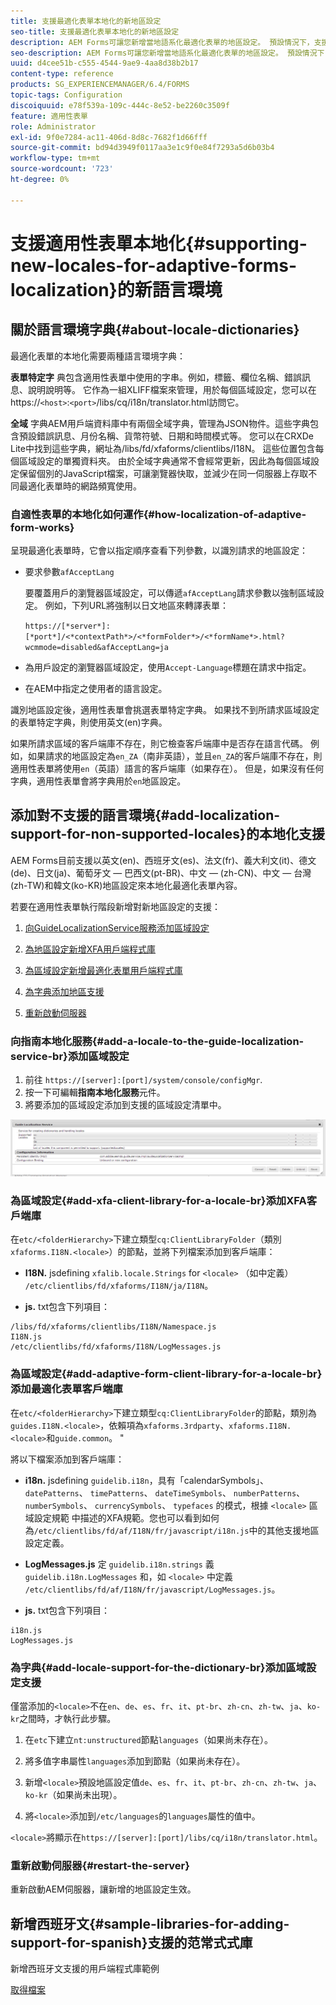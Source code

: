 ```yaml
---
title: 支援最適化表單本地化的新地區設定
seo-title: 支援最適化表單本地化的新地區設定
description: AEM Forms可讓您新增當地語系化最適化表單的地區設定。 預設情況下，支援的地區設定是英文、法文、德文和日文。
seo-description: AEM Forms可讓您新增當地語系化最適化表單的地區設定。 預設情況下，支援的地區設定是英文、法文、德文和日文。
uuid: d4cee51b-c555-4544-9ae9-4aa8d38b2b17
content-type: reference
products: SG_EXPERIENCEMANAGER/6.4/FORMS
topic-tags: Configuration
discoiquuid: e78f539a-109c-444c-8e52-be2260c3509f
feature: 適用性表單
role: Administrator
exl-id: 9f0e7284-ac11-406d-8d8c-7682f1d66fff
source-git-commit: bd94d3949f0117aa3e1c9f0e84f7293a5d6b03b4
workflow-type: tm+mt
source-wordcount: '723'
ht-degree: 0%

---
```


# 支援適用性表單本地化{#supporting-new-locales-for-adaptive-forms-localization}的新語言環境

## 關於語言環境字典{#about-locale-dictionaries}

最適化表單的本地化需要兩種語言環境字典：

**表單特定字** 典包含適用性表單中使用的字串。例如，標籤、欄位名稱、錯誤訊息、說明說明等。 它作為一組XLIFF檔案來管理，用於每個區域設定，您可以在https://`<host>`:`<port>`/libs/cq/i18n/translator.html訪問它。

**全域** 字典AEM用戶端資料庫中有兩個全域字典，管理為JSON物件。這些字典包含預設錯誤訊息、月份名稱、貨幣符號、日期和時間模式等。 您可以在CRXDe Lite中找到這些字典，網址為/libs/fd/xfaforms/clientlibs/I18N。 這些位置包含每個區域設定的單獨資料夾。 由於全域字典通常不會經常更新，因此為每個區域設定保留個別的JavaScript檔案，可讓瀏覽器快取，並減少在同一伺服器上存取不同最適化表單時的網路頻寬使用。

### 自適性表單的本地化如何運作{#how-localization-of-adaptive-form-works}

呈現最適化表單時，它會以指定順序查看下列參數，以識別請求的地區設定：

* 要求參數`afAcceptLang`

   要覆蓋用戶的瀏覽器區域設定，可以傳遞`afAcceptLang`請求參數以強制區域設定。 例如，下列URL將強制以日文地區來轉譯表單：

   `https://[*server*]:[*port*]/<*contextPath*>/<*formFolder*>/<*formName*>.html?wcmmode=disabled&afAcceptLang=ja`

* 為用戶設定的瀏覽器區域設定，使用`Accept-Language`標題在請求中指定。

* 在AEM中指定之使用者的語言設定。

識別地區設定後，適用性表單會挑選表單特定字典。 如果找不到所請求區域設定的表單特定字典，則使用英文(en)字典。

如果所請求區域的客戶端庫不存在，則它檢查客戶端庫中是否存在語言代碼。 例如，如果請求的地區設定為`en_ZA`（南非英語），並且`en_ZA`的客戶端庫不存在，則適用性表單將使用`en`（英語）語言的客戶端庫（如果存在）。 但是，如果沒有任何字典，適用性表單會將字典用於`en`地區設定。

## 添加對不支援的語言環境{#add-localization-support-for-non-supported-locales}的本地化支援

AEM Forms目前支援以英文(en)、西班牙文(es)、法文(fr)、義大利文(it)、德文(de)、日文(ja)、葡萄牙文 — 巴西文(pt-BR)、中文 — (zh-CN)、中文 — 台灣(zh-TW)和韓文(ko-KR)地區設定來本地化最適化表單內容。

若要在適用性表單執行階段新增對新地區設定的支援：

1. [向GuideLocalizationService服務添加區域設定](/help/forms/using/supporting-new-language-localization.md#p-add-a-locale-to-the-guide-localization-service-br-p)

1. [為地區設定新增XFA用戶端程式庫](/help/forms/using/supporting-new-language-localization.md#p-add-xfa-client-library-for-a-locale-br-p)

1. [為區域設定新增最適化表單用戶端程式庫](/help/forms/using/supporting-new-language-localization.md#p-add-adaptive-form-client-library-for-a-locale-br-p)
1. [為字典添加地區支援](/help/forms/using/supporting-new-language-localization.md#p-add-locale-support-for-the-dictionary-br-p)
1. [重新啟動伺服器](/help/forms/using/supporting-new-language-localization.md#p-restart-the-server-p)

### 向指南本地化服務{#add-a-locale-to-the-guide-localization-service-br}添加區域設定

1. 前往 `https://[server]:[port]/system/console/configMgr`.
1. 按一下可編輯&#x200B;**指南本地化服務**&#x200B;元件。
1. 將要添加的區域設定添加到支援的區域設定清單中。

![指南本地化服務](assets/configservice.png)

### 為區域設定{#add-xfa-client-library-for-a-locale-br}添加XFA客戶端庫

在`etc/<folderHierarchy>`下建立類型`cq:ClientLibraryFolder`（類別`xfaforms.I18N.<locale>`）的節點，並將下列檔案添加到客戶端庫：

* **I18N.** jsdefining `xfalib.locale.Strings`  for  `<locale>` （如中定義） `/etc/clientlibs/fd/xfaforms/I18N/ja/I18N`。

* **js.** txt包含下列項目：

```
/libs/fd/xfaforms/clientlibs/I18N/Namespace.js
I18N.js
/etc/clientlibs/fd/xfaforms/I18N/LogMessages.js
```

### 為區域設定{#add-adaptive-form-client-library-for-a-locale-br}添加最適化表單客戶端庫

在`etc/<folderHierarchy>`下建立類型`cq:ClientLibraryFolder`的節點，類別為`guides.I18N.<locale>`，依賴項為`xfaforms.3rdparty`、`xfaforms.I18N.<locale>`和`guide.common`。 &quot;

將以下檔案添加到客戶端庫：

* **i18n.** jsdefining  `guidelib.i18n`，具有「calendarSymbols」、 `datePatterns`、 `timePatterns`、 `dateTimeSymbols`、 `numberPatterns`、 `numberSymbols`、 `currencySymbols`、 `typefaces` 的模式，根據 `<locale>` 區域設定規範 [](https://helpx.adobe.com/content/dam/Adobe/specs/xfa_spec_3_3.pdf)中描述的XFA規範。您也可以看到如何為`/etc/clientlibs/fd/af/I18N/fr/javascript/i18n.js`中的其他支援地區設定定義。

* **LogMessages.js** 定 `guidelib.i18n.strings` 義 `guidelib.i18n.LogMessages` 和，如 `<locale>` 中定義 `/etc/clientlibs/fd/af/I18N/fr/javascript/LogMessages.js`。

* **js.** txt包含下列項目：

```
i18n.js
LogMessages.js
```

### 為字典{#add-locale-support-for-the-dictionary-br}添加區域設定支援

僅當添加的`<locale>`不在`en`、`de`、`es`、`fr`、`it`、`pt-br`、`zh-cn`、`zh-tw`、`ja`、`ko-kr`之間時，才執行此步驟。

1. 在`etc`下建立`nt:unstructured`節點`languages`（如果尚未存在）。

1. 將多值字串屬性`languages`添加到節點（如果尚未存在）。
1. 新增`<locale>`預設地區設定值`de`、`es`、`fr`、`it`、`pt-br`、`zh-cn`、`zh-tw`、`ja`、`ko-kr`（如果尚未出現）。

1. 將`<locale>`添加到`/etc/languages`的`languages`屬性的值中。

`<locale>`將顯示在`https://[server]:[port]/libs/cq/i18n/translator.html`。

### 重新啟動伺服器{#restart-the-server}

重新啟動AEM伺服器，讓新增的地區設定生效。

## 新增西班牙文{#sample-libraries-for-adding-support-for-spanish}支援的范常式式庫

新增西班牙文支援的用戶端程式庫範例

[取得檔案](assets/sample.zip)
